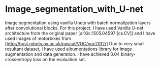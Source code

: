 # Image_segmentation_with_U-net
Image segmentation using vanilla Unets with batch normalization layers after convolutional blocks.
 For this project, I have used Vanilla U-net architecture from the original paper [arXiv:1505.04597 [cs.CV]] and I have used images of motorbikes from [http://host.robots.ox.ac.uk/pascal/VOC/voc2012/]
 Due to very small resultant dataset, I have used albumentations library for Image augmentation and data generation.
I have achieved 0.04 binary-crossentropy loss on the evaluation set.
